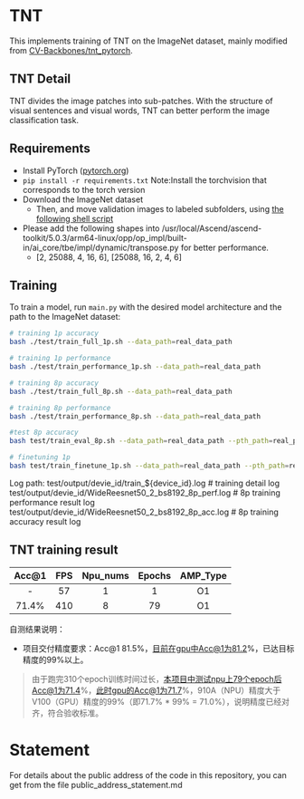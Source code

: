 # TNT

This implements training of TNT on the ImageNet dataset, mainly modified from [CV-Backbones/tnt_pytorch](https://github.com/huawei-noah/CV-backbones/tree/master/tnt_pytorch).

## TNT Detail

TNT divides the image patches into sub-patches. With the structure of visual sentences and visual words, TNT can better perform the image classification task.


## Requirements

- Install PyTorch ([pytorch.org](http://pytorch.org))
- `pip install -r requirements.txt`
  Note:Install the torchvision that corresponds to the torch version
- Download the ImageNet dataset
    - Then, and move validation images to labeled subfolders, using [the following shell script](https://raw.githubusercontent.com/soumith/imagenetloader.torch/master/valprep.sh)
- Please add the following shapes into /usr/local/Ascend/ascend-toolkit/5.0.3/arm64-linux/opp/op_impl/built-in/ai_core/tbe/impl/dynamic/transpose.py for better performance.
  - [2, 25088, 4, 16, 6], [25088, 16, 2, 4, 6]

## Training

To train a model, run `main.py` with the desired model architecture and the path to the ImageNet dataset:

```bash
# training 1p accuracy
bash ./test/train_full_1p.sh --data_path=real_data_path

# training 1p performance
bash ./test/train_performance_1p.sh --data_path=real_data_path

# training 8p accuracy
bash ./test/train_full_8p.sh --data_path=real_data_path

# training 8p performance
bash ./test/train_performance_8p.sh --data_path=real_data_path

#test 8p accuracy
bash test/train_eval_8p.sh --data_path=real_data_path --pth_path=real_pre_train_model_path

# finetuning 1p 
bash test/train_finetune_1p.sh --data_path=real_data_path --pth_path=real_pre_train_model_path
```

Log path:
    test/output/devie_id/train_${device_id}.log           # training detail log
    test/output/devie_id/WideReesnet50_2_bs8192_8p_perf.log  # 8p training performance result log
    test/output/devie_id/WideReesnet50_2_bs8192_8p_acc.log   # 8p training accuracy result log



## TNT training result

| Acc@1    | FPS       | Npu_nums | Epochs   | AMP_Type |
| :------: | :------:  | :------: | :------: | :------: |
| -        | 57        | 1        | 1        | O1       |
| 71.4%    | 410       | 8        | 79       | O1       |

自测结果说明：
- 项目交付精度要求：Acc@1 81.5%，目前在gpu中Acc@1为81.2%，已达目标精度的99%以上。
  
> 由于跑完310个epoch训练时间过长，本项目中测试npu上79个epoch后Acc@1为71.4%，此时gpu的Acc@1为71.7%，910A（NPU）精度大于V100（GPU）精度的99%（即71.7% * 99% = 71.0%），说明精度已经对齐，符合验收标准。


# Statement

For details about the public address of the code in this repository, you can get from the file public_address_statement.md